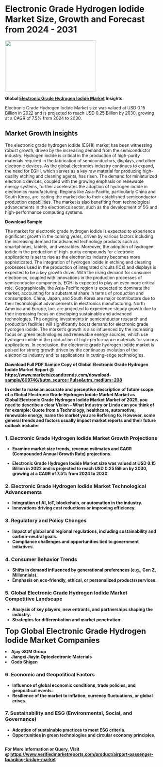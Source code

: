 <H1>Electronic Grade Hydrogen Iodide Market Size, Growth and Forecast from 2024 - 2031</H1><img class="aligncenter size-medium wp-image-584254" src="https://thirdeyenews.in/wp-content/uploads/2024/09/Global-Market-Research-300x168.jpeg" alt="" width="300" height="168" /><p><strong>Global&nbsp;<a href="https://www.marketsizeandtrends.com/download-sample/609746/&amp;utm_source=Pulse&amp;utm_medium=208">Electronic Grade Hydrogen Iodide Market</a> Insights</strong></p><p>Electronic Grade Hydrogen Iodide Market size was valued at USD 0.15 Billion in 2022 and is projected to reach USD 0.25 Billion by 2030, growing at a CAGR of 7.5% from 2024 to 2030.</p><p><h2>Market Growth Insights</h2> <p>The electronic grade hydrogen iodide (EGHI) market has been witnessing robust growth, driven by the increasing demand from the semiconductor industry. Hydrogen iodide is critical in the production of high-purity materials required in the fabrication of semiconductors, displays, and other electronic devices. As the global electronics industry continues to expand, the need for EGHI, which serves as a key raw material for producing high-quality etching and cleaning agents, has risen. The demand for miniaturized electronic devices, coupled with the growing emphasis on renewable energy systems, further accelerates the adoption of hydrogen iodide in electronics manufacturing. Regions like Asia-Pacific, particularly China and South Korea, are leading the market due to their established semiconductor production capabilities. The market is also benefiting from technological advancements in the electronics sector, such as the development of 5G and high-performance computing systems.</p> <p><strong>Download Sample</strong></p> <p>The market for electronic grade hydrogen iodide is expected to experience significant growth in the coming years, driven by various factors including the increasing demand for advanced technology products such as smartphones, tablets, and wearables. Moreover, the adoption of hydrogen iodide in the production of high-purity compounds for electronic applications is set to rise as the electronics industry becomes more sophisticated. The integration of hydrogen iodide in etching and cleaning processes used in the production of integrated circuits (ICs) and displays is expected to be a key growth driver. With the rising demand for consumer electronics, coupled with innovations in the production processes of semiconductor components, EGHI is expected to play an even more critical role. Geographically, the Asia-Pacific region is expected to dominate the market, accounting for a substantial share in terms of production and consumption. China, Japan, and South Korea are major contributors due to their technological advancements in electronics manufacturing. North America and Europe, too, are projected to experience steady growth due to their increasing focus on developing sustainable and advanced technologies. The ongoing investments in semiconductor research and production facilities will significantly boost demand for electronic grade hydrogen iodide. The market's growth is also influenced by the increasing focus on green technologies and renewable energy sources, which use hydrogen iodide in the production of high-performance materials for various applications. In conclusion, the electronic grade hydrogen iodide market is poised for strong growth driven by the continuous evolution of the electronics industry and its applications in cutting-edge technologies.</p> <p><strong></p><p><span class=""><strong>Download Full PDF Sample Copy of Global Electronic Grade Hydrogen Iodide Market Report</strong> @ <a href="https://www.marketsizeandtrends.com/download-sample/609746/&amp;utm_source=Pulse&amp;utm_medium=208" target="_blank">https://www.marketsizeandtrends.com/download-sample/609746/&amp;utm_source=Pulse&amp;utm_medium=208</a></span></p><p>In order to make an accurate and perceptive description of future scope of a Global&nbsp;Electronic Grade Hydrogen Iodide Market Market as Global&nbsp;Electronic Grade Hydrogen Iodide Market Market of 2025, you need to describe a clear Vision &ndash; What Industry or Linda can you think of for example: Quote from a Technology, healthcare, automotive, renewable energy, name the market you are Reffering to. However, some general trends and factors usually impact market reports and their future outlook include:</p><h3>1.&nbsp;<strong>Electronic Grade Hydrogen Iodide Market Growth Projections</strong></h3><ul><li>Examine market size trends, revenue estimates and CAGR (Compounded Annual Growth Rate) projections.</li><li><p>Electronic Grade Hydrogen Iodide Market size was valued at USD 0.15 Billion in 2022 and is projected to reach USD 0.25 Billion by 2030, growing at a CAGR of 7.5% from 2024 to 2030.</p></li></ul><h3>2.&nbsp;<strong>Electronic Grade Hydrogen Iodide Market Technological Advancements</strong></h3><ul><li>Integration of AI, IoT, blockchain, or automation in the industry.</li><li>Innovations driving cost reductions or improving efficiency.</li></ul><h3>3.&nbsp;<strong>Regulatory and Policy Changes</strong></h3><ul><li>Impact of global and regional regulations, including sustainability and carbon-neutral goals.</li><li>Compliance challenges and opportunities tied to government initiatives.</li></ul><h3>4.&nbsp;<strong>Consumer Behavior Trends</strong></h3><ul><li>Shifts in demand influenced by generational preferences (e.g., Gen Z, Millennials).</li><li>Emphasis on eco-friendly, ethical, or personalized products/services.</li></ul><h3>5.&nbsp;<strong>Global Electronic Grade Hydrogen Iodide Market Competitive Landscape</strong></h3><ul><li>Analysis of key players, new entrants, and partnerships shaping the industry.</li><li>Strategies for differentiation and market penetration.</li></ul><p data-pm-slice="1 1 []"><span style="color: inherit; font-family: inherit; font-size: 25px;">Top Global Electronic Grade Hydrogen Iodide Market Companies</span></p><div class="" data-test-id=""><p><li>Ajay-SQM Group</li><li> Jiangxi Jiayin Optoelectronic Materials</li><li> Godo Shigen</li></p></div><h3>6.&nbsp;<strong>Economic and Geopolitical Factors</strong></h3><ul><li>Influence of global economic conditions, trade policies, and geopolitical events.</li><li>Resilience of the market to inflation, currency fluctuations, or global crises.</li></ul><h3>7.&nbsp;<strong>Sustainability and ESG (Environmental, Social, and Governance)</strong></h3><ul><li>Adoption of sustainable practices to meet ESG criteria.</li><li>Opportunities in green technologies and circular economy principles.</li></ul><h2><strong style="font-size: 14px;">For More Information or Query, Visit @&nbsp;</strong><a style="background-color: #ffffff; font-size: 14px;" href="https://www.marketsizeandtrends.com/report/electronic-grade-hydrogen-iodide-market/" target="_blank">https://www.verifiedmarketreports.com/product/airport-passenger-boarding-bridge-market</a></h2>
